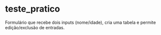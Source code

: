 # teste_pratico
Formulário que recebe dois inputs (nome/idade), cria uma tabela e permite edição/exclusão de entradas.
